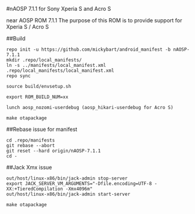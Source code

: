 #nAOSP 7.1.1 for Sony Xperia S and Acro S

near AOSP ROM 7.1.1
The purpose of this ROM is to provide support for Xperia S / Acro S

##Build

```
repo init -u https://github.com/mickybart/android_manifest -b nAOSP-7.1.1
mkdir .repo/local_manifests/
ln -s ../manifests/local_manifest.xml .repo/local_manifests/local_manifest.xml
repo sync

source build/envsetup.sh

export ROM_BUILD_NUM=xx

lunch aosp_nozomi-userdebug (aosp_hikari-userdebug for Acro S)

make otapackage
```

##Rebase issue for manifest

```
cd .repo/manifests
git rebase --abort
git reset --hard origin/nAOSP-7.1.1
cd -
```

##Jack Xmx issue

```
out/host/linux-x86/bin/jack-admin stop-server
export JACK_SERVER_VM_ARGUMENTS="-Dfile.encoding=UTF-8 -XX:+TieredCompilation -Xmx4096m"
out/host/linux-x86/bin/jack-admin start-server

make otapackage
```
